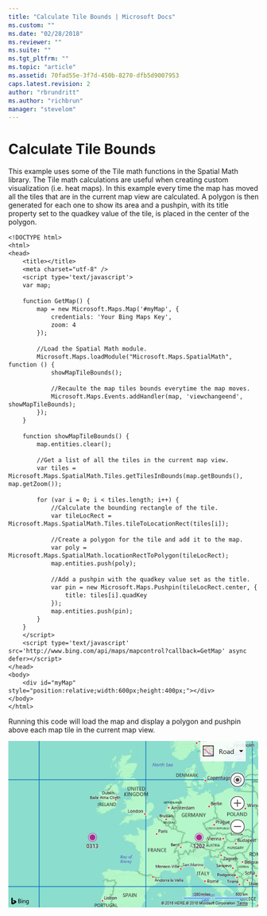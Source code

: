 ```yaml
---
title: "Calculate Tile Bounds | Microsoft Docs"
ms.custom: ""
ms.date: "02/28/2018"
ms.reviewer: ""
ms.suite: ""
ms.tgt_pltfrm: ""
ms.topic: "article"
ms.assetid: 70fad55e-3f7d-450b-8270-dfb5d9007953
caps.latest.revision: 2
author: "rbrundritt"
ms.author: "richbrun"
manager: "stevelom"
---
```

# Calculate Tile Bounds
This example uses some of the Tile math functions in the Spatial Math library. The Tile math calculations are useful when creating custom visualization (i.e. heat maps). In this example every time the map has moved all the tiles that are in the current map view are calculated. A polygon is then generated for each one to show its area and a pushpin, with its title property set to the quadkey value of the tile, is placed in the center of the polygon.

``` 
<!DOCTYPE html>
<html>
<head>
    <title></title>
    <meta charset="utf-8" />
	<script type='text/javascript'>
    var map;

    function GetMap() {
        map = new Microsoft.Maps.Map('#myMap', {
            credentials: 'Your Bing Maps Key',
            zoom: 4
        });

        //Load the Spatial Math module.
        Microsoft.Maps.loadModule("Microsoft.Maps.SpatialMath", function () {
            showMapTileBounds();

            //Recaulte the map tiles bounds everytime the map moves.
            Microsoft.Maps.Events.addHandler(map, 'viewchangeend', showMapTileBounds);
        });
    }

    function showMapTileBounds() {
        map.entities.clear();

        //Get a list of all the tiles in the current map view.
        var tiles = Microsoft.Maps.SpatialMath.Tiles.getTilesInBounds(map.getBounds(), map.getZoom());

        for (var i = 0; i < tiles.length; i++) {
            //Calculate the bounding rectangle of the tile.
            var tileLocRect = Microsoft.Maps.SpatialMath.Tiles.tileToLocationRect(tiles[i]);

            //Create a polygon for the tile and add it to the map.
            var poly = Microsoft.Maps.SpatialMath.locationRectToPolygon(tileLocRect);
            map.entities.push(poly);

            //Add a pushpin with the quadkey value set as the title. 
            var pin = new Microsoft.Maps.Pushpin(tileLocRect.center, {
                title: tiles[i].quadKey
            });
            map.entities.push(pin);
        }
    }
    </script>
    <script type='text/javascript' src='http://www.bing.com/api/maps/mapcontrol?callback=GetMap' async defer></script>
</head>
<body>
    <div id="myMap" style="position:relative;width:600px;height:400px;"></div>
</body>
</html>
```

Running this code will load the map and display a polygon and pushpin above each map tile in the current map view.

![BMV8_TileBoundsExample](../v8-web-control/media/bmv8-tileboundsexample.PNG)
